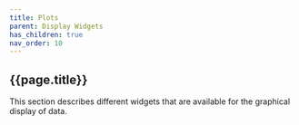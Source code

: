 ```yaml
---
title: Plots
parent: Display Widgets
has_children: true
nav_order: 10
---
```


## {{page.title}}

This section describes different widgets
that are available for the graphical display of data.
